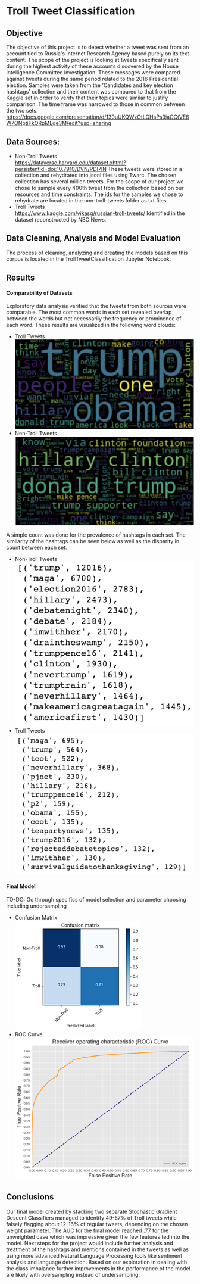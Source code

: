 # Troll Tweet Classification

## Objective
The objective of this project is to detect whether a tweet was sent from an account tied to Russia's Internet Research Agency based purely on its text content. The scope of the project is looking at tweets specifically sent during the highest activity of these accounts discovered by the House Intelligence Committee investigation. These messages were compared against tweets during the same period related to the 2016 Presidential election. Samples were taken from the 'Candidates and key election hashtags' collection and their content was compared to that from the Kaggle set in order to verify that their topics were similar to justify comparison. The time frame was narrowed to those in common between the two sets.
https://docs.google.com/presentation/d/130uUKQWzOtLQHsPs3jaOCtVE6W7ONptiFkORpMLqe3M/edit?usp=sharing

## Data Sources:
* Non-Troll Tweets  
https://dataverse.harvard.edu/dataset.xhtml?persistentId=doi:10.7910/DVN/PDI7IN
These tweets were stored in a collection and rehydrated into jsonl files using Twarc. The chosen collection has several million tweets. For the scope of our project we chose to sample every 400th tweet from the collection based on our resources and time constraints. The ids for the samples we chose to rehydrate are located in the non-troll-tweets folder as txt files. 
* Troll Tweets  
https://www.kaggle.com/vikasg/russian-troll-tweets/
Identified in the dataset reconstructed by NBC News.

## Data Cleaning, Analysis and Model Evaluation
The process of cleaning, analyzing and creating the models based on this corpus is located in the TrollTweetClassification Jupyter Notebook. 

## Results
#### Comparability of Datasets
Exploratory data analysis verified that the tweets from both sources were comparable. The most common words in each set revealed overlap between the words but not necessarily the frequency or prominence of each word. These results are visualized in the following word clouds:
* Troll Tweets  
![Word cloud of prominent words in Troll Tweets including: trump, people, one, hillary, obama](Images/TrollWordCloud.png)
* Non-Troll Tweets  
![Word cloud of prominent words in Non-Troll Tweets including: donald trump, hillary clinton, clinton foundation, trump supporter](Images/NonTrollWordCloud.png)

A simple count was done for the prevalence of hashtags in each set. The similarity of the hashtags can be seen below as well as the disparity in count between each set.
* Non-Troll Tweets  
![List and count of top hashtags in Troll Tweets including: trump, maga, election2016, hillary, debatenight](Images/NonTrollHashtags.png)
* Troll Tweets  
![List and count of top hashtags in Troll Tweets including: maga, trump, tcot, neverhillary, pjnet](Images/TrollHashtags.png)

#### Final Model
TO-DO: Go through specifics of model selection and parameter choosing including undersampling

* Confusion Matrix  
![Confusion Matrix with values on the diagonal of .92 for the Non-Troll class and .71 for the Troll class](Images/ConfusionMatrix.png)
* ROC Curve  
![ROC Curve generally hugging the top left corner](Images/ROCCurve.png)

## Conclusions
Our final model created by stacking two separate Stochastic Gradient Descent Classifiers managed to identify 49-57% of Troll tweets while falsely flagging about 12-16% of regular tweets, depending on the chosen weight parameter. The AUC for the final model reached .77 for the unweighted case which was impressive given the few features fed into the model. Next steps for the project would include further analysis and treatment of the hashtags and mentions contained in the tweets as well as using more advanced Natural Language Processing tools like sentiment analysis and language detection. Based on our exploration in dealing with the class imbalance further improvements in the performance of the model are likely with oversampling instead of undersampling.
